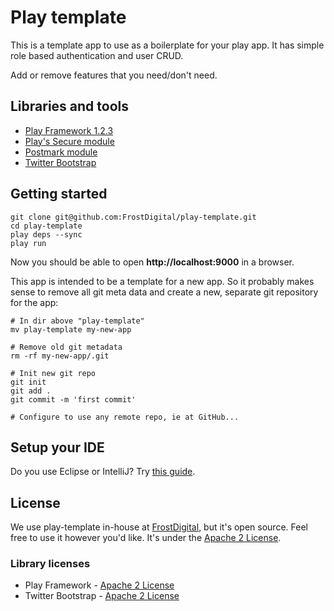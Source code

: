 Play template
=============

This is a template app to use as a boilerplate for your play app. It has simple role based authentication and user CRUD.

Add or remove features that you need/don't need.

Libraries and tools
-------------------

* [Play Framework 1.2.3](http://www.playframework.org/)
* [Play's Secure module](http://www.playframework.org/documentation/1.2.3/secure)
* [Postmark module](https://github.com/FrostDigital/play-postmark)
* [Twitter Bootstrap](http://twitter.github.com/bootstrap/)


Getting started
---------------

    git clone git@github.com:FrostDigital/play-template.git
    cd play-template
    play deps --sync
    play run

Now you should be able to open **http://localhost:9000** in a browser.

This app is intended to be a template for a new app. So it probably makes sense to remove all git meta data and create a new, separate git repository for the app:

    # In dir above "play-template"
    mv play-template my-new-app
    
    # Remove old git metadata
    rm -rf my-new-app/.git
	
	# Init new git repo
    git init
    git add .
    git commit -m 'first commit'
    
    # Configure to use any remote repo, ie at GitHub...


Setup your IDE
--------------

Do you use Eclipse or IntelliJ? Try [this guide](http://www.playframework.org/documentation/1.2.3/ide).

License
-------

We use play-template in-house at [FrostDigital](http://frostdigital.se), but it's open source. Feel free to use it however you'd like. It's under the [Apache 2 License](http://en.wikipedia.org/wiki/Apache_2_License).

### Library licenses

* Play Framework - [Apache 2 License](http://en.wikipedia.org/wiki/Apache_2_License)
* Twitter Bootstrap - [Apache 2 License](http://en.wikipedia.org/wiki/Apache_2_License)

